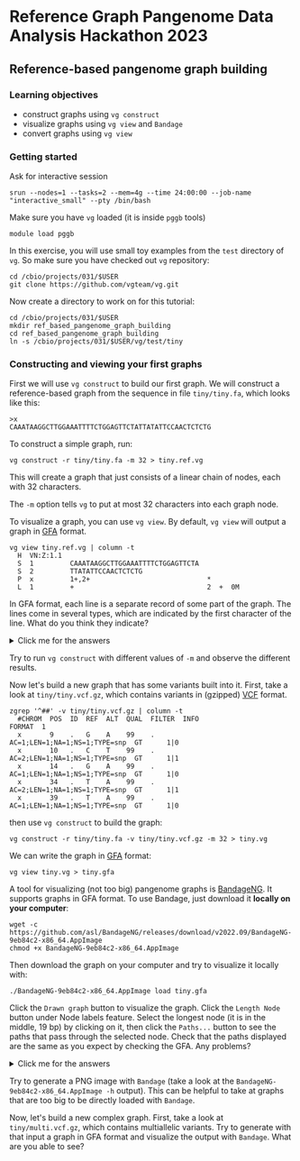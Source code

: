 # Reference Graph Pangenome Data Analysis Hackathon 2023

## Reference-based pangenome graph building

### Learning objectives

- construct graphs using `vg construct`
- visualize graphs using `vg view` and `Bandage`
- convert graphs using `vg view`

### Getting started

Ask for interactive session

    srun --nodes=1 --tasks=2 --mem=4g --time 24:00:00 --job-name "interactive_small" --pty /bin/bash

Make sure you have `vg` loaded (it is inside `pggb` tools)

    module load pggb

In this exercise, you will use small toy examples from the `test` directory of `vg`.
So make sure you have checked out `vg` repository:

    cd /cbio/projects/031/$USER
	git clone https://github.com/vgteam/vg.git

Now create a directory to work on for this tutorial:

    cd /cbio/projects/031/$USER
	mkdir ref_based_pangenome_graph_building
	cd ref_based_pangenome_graph_building
	ln -s /cbio/projects/031/$USER/vg/test/tiny

### Constructing and viewing your first graphs

First we will use `vg construct` to build our first graph.
We will construct a reference-based graph from the sequence in file `tiny/tiny.fa`, which looks like this:

	>x
	CAAATAAGGCTTGGAAATTTTCTGGAGTTCTATTATATTCCAACTCTCTG

To construct a simple graph, run:

	vg construct -r tiny/tiny.fa -m 32 > tiny.ref.vg

This will create a graph that just consists of a linear chain of nodes, each with 32 characters.

The `-m` option tells `vg` to put at most 32 characters into each graph node.

To visualize a graph, you can use `vg view`.
By default, `vg view` will output a graph in [GFA](https://github.com/GFA-spec/GFA-spec/blob/master/GFA1.md) format.

	vg view tiny.ref.vg | column -t
      H  VN:Z:1.1                                          
      S  1         CAAATAAGGCTTGGAAATTTTCTGGAGTTCTA        
      S  2         TTATATTCCAACTCTCTG                      
      P  x         1+,2+                             *
      L  1         +                                 2  +  0M

In GFA format, each line is a separate record of some part of the graph.
The lines come in several types, which are indicated by the first character of the line.
What do you think they indicate?

<details>
  <summary>Click me for the answers</summary>

In a GFA file there are these following line types:
- `H`: a header.
- `S`: a "sequence" line, which is the sequence and ID of a node in the graph.
- `L`: a "link" line, which is an edge in the graph.
- `P`: a "path" line, which labels a path of interest in the graph. In this case, the path is the walk that the reference sequence takes through the graph.

Of note, the format does not specify that these lines come in a particular order.
</details>

Try to run `vg construct` with different values of `-m` and observe the different results.

Now let's build a new graph that has some variants built into it.
First, take a look at `tiny/tiny.vcf.gz`, which contains variants in (gzipped) [VCF](https://samtools.github.io/hts-specs/VCFv4.2.pdf) format.

    zgrep '^##' -v tiny/tiny.vcf.gz | column -t
      #CHROM  POS  ID  REF  ALT  QUAL  FILTER  INFO                           FORMAT  1
      x       9    .   G    A    99    .       AC=1;LEN=1;NA=1;NS=1;TYPE=snp  GT      1|0
      x       10   .   C    T    99    .       AC=2;LEN=1;NA=1;NS=1;TYPE=snp  GT      1|1
      x       14   .   G    A    99    .       AC=1;LEN=1;NA=1;NS=1;TYPE=snp  GT      1|0
      x       34   .   T    A    99    .       AC=2;LEN=1;NA=1;NS=1;TYPE=snp  GT      1|1
      x       39   .   T    A    99    .       AC=1;LEN=1;NA=1;NS=1;TYPE=snp  GT      1|0

then use `vg construct` to build the graph:

	vg construct -r tiny/tiny.fa -v tiny/tiny.vcf.gz -m 32 > tiny.vg

We can write the graph in [GFA](https://github.com/GFA-spec/GFA-spec/blob/master/GFA1.md) format:

    vg view tiny.vg > tiny.gfa

A tool for visualizing (not too big) pangenome graphs is [BandageNG](https://github.com/asl/BandageNG).
It supports graphs in GFA format.
To use Bandage, just download it **locally on your computer**:

    wget -c https://github.com/asl/BandageNG/releases/download/v2022.09/BandageNG-9eb84c2-x86_64.AppImage
    chmod +x BandageNG-9eb84c2-x86_64.AppImage

Then download the graph on your computer and try to visualize it locally with:

    ./BandageNG-9eb84c2-x86_64.AppImage load tiny.gfa 

Click the `Drawn graph` button to visualize the graph.
Click the `Length Node` button under Node labels feature.
Select the longest node (it is in the middle, 19 bp) by clicking on it, then click the `Paths...` button to see the paths that pass through the selected node.
Check that the paths displayed are the same as you expect by checking the GFA. Any problems?

<details>
  <summary>Click me for the answers</summary>

The GFA format does not specify that its lines have to follow a particular order.
However, the downloaded version of Bandage seems to have a bug in reading the paths properly.
Edit the GFA file by moving the `P` at the end of the file.
Now `Bandage` should show correctly the paths traversing the selected node.
Never trust the tools!
</details>

Try to generate a PNG image with `Bandage` (take a look at the `BandageNG-9eb84c2-x86_64.AppImage -h` output).
This can be helpful to take at graphs that are too big to be directly loaded with `Bandage`.

Now, let's build a new complex graph.
First, take a look at `tiny/multi.vcf.gz`, which contains multiallelic variants.
Try to generate with that input a graph in GFA format and visualize the output with `Bandage`. What are you able to see?
